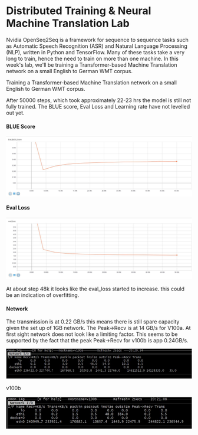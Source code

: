 # Distributed Training & Neural Machine Translation Lab

Nvidia OpenSeq2Seq is a framework for sequence to sequence tasks such as Automatic Speech Recognition (ASR) and Natural Language Processing (NLP), written in Python and TensorFlow. Many of these tasks take a very long to train, hence the need to train on more than one machine. In this week's lab, we'll be training a Transformer-based Machine Translation network on a small English to German WMT corpus.

Training a Transformer-based Machine Translation network on a small English to German WMT corpus.

After 50000 steps, which took approximately 22-23 hrs the model is still not fully trained. The BLUE score, Eval Loss and Learning rate have not levelled out yet. 

#### BLUE Score

![v100a network](Bleu_score.JPG)

#### Eval Loss

![v100a network](eval_loss.JPG)

At about step 48k it looks like the eval_loss started to increase. this could be an indication of overfitting.

#### Network

The transmission is at 0.22 GB/s this means there is still spare capacity given the set up of 1GB network.
The Peak->Recv is at 14 GB/s for V100a. At first sight network does not look like a limiting factor. This seems to be supported by the fact that the peak Peak->Recv for v100b is app 0.24GB/s.

![v100a network](V100a_network.JPG)

v100b

![v100b network](V100b_network.JPG)
